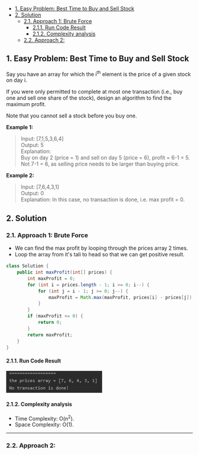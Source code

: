 <!-- TOC -->

- [1. Easy Problem: Best Time to Buy and Sell Stock](#1-easy-problem-best-time-to-buy-and-sell-stock)
- [2. Solution](#2-solution)
  - [2.1. Approach 1: Brute Force](#21-approach-1-brute-force)
    - [2.1.1. Run Code Result](#211-run-code-result)
    - [2.1.2. Complexity analysis](#212-complexity-analysis)
  - [2.2. Approach 2:](#22-approach-2)

<!-- /TOC -->

## 1. Easy Problem: Best Time to Buy and Sell Stock
Say you have an array for which the i<sup>th</sup> element is the price of a given stock on day i.

If you were only permitted to complete at most one transaction (i.e., buy one and sell one share of the stock), design an algorithm to find the maximum profit.

Note that you cannot sell a stock before you buy one.

**Example 1:**

>Input: [7,1,5,3,6,4]  
>Output: 5  
>Explanation:  
>Buy on day 2 (price = 1) and sell on day 5 (price = 6), profit = 6-1 = 5.  
>Not 7-1 = 6, as selling price needs to be larger than buying price.

**Example 2:**

>Input: [7,6,4,3,1]  
>Output: 0  
>Explanation: In this case, no transaction is done, i.e. max profit = 0.

## 2. Solution

### 2.1. Approach 1: Brute Force
- We can find the max profit by looping through the prices array 2 times.  
- Loop the array from it's tali to head so that we can get positive result.

```java
class Solution {
    public int maxProfit(int[] prices) {
        int maxProfit = 0;
        for (int i = prices.length - 1; i >= 0; i--) {
            for (int j = i - 1; j >= 0; j--) {
                maxProfit = Math.max(maxProfit, prices[i] - prices[j]);
            }
        }
        if (maxProfit <= 0) {
            return 0;
        }
        return maxProfit;
    }
}
```

#### 2.1.1. Run Code Result
![pic](../99.images/2020-08-27-16-47-50.png)  

#### 2.1.2. Complexity analysis
- Time Complexity: O(n<sup>2</sup>).  
- Space Complexity: O(1).

****

### 2.2. Approach 2: